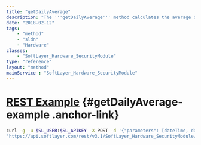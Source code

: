 ```yaml
---
title: "getDailyAverage"
description: "The '''getDailyAverage''' method calculates the average daily network traffic used by the selected server. Using the required parameter ''dateTime'' to enter a start and end date, the user retrieves this average, measure in gigabytes (GB) for the specified date range. When entering parameters, only the month, day and year are required - time entries are omitted as this method defaults the time to midnight in order to account for the entire day. "
date: "2018-02-12"
tags:
    - "method"
    - "sldn"
    - "Hardware"
classes:
    - "SoftLayer_Hardware_SecurityModule"
type: "reference"
layout: "method"
mainService : "SoftLayer_Hardware_SecurityModule"
---
```


# [REST Example](#getDailyAverage-example) <a href="/article/rest/"><i class="fas fa-question"></i></a> {#getDailyAverage-example .anchor-link} 
```bash
curl -g -u $SL_USER:$SL_APIKEY -X POST -d '{"parameters": [dateTime, dateTime]}' \
'https://api.softlayer.com/rest/v3.1/SoftLayer_Hardware_SecurityModule/{SoftLayer_Hardware_SecurityModuleID}/getDailyAverage'
```
